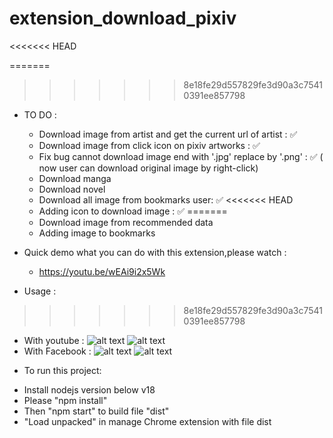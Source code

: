 # extension_download_pixiv

<<<<<<< HEAD


=======
>>>>>>> 8e18fe29d557829fe3d90a3c75410391ee857798
- TO DO :
  - Download image from artist and get the current url of artist : ✅
  - Download image from click icon on pixiv artworks : ✅
  - Fix bug cannot download image end with '.jpg' replace by '.png' : ✅ ( now user can download original image by right-click)
  - Download manga
  - Download novel
  - Download all image from bookmarks user: ✅
<<<<<<< HEAD
  - Adding icon to download image : ✅
=======
  - Download image from recommended data
  - Adding image to bookmarks
  

- Quick demo what you can do with this extension,please watch :
    - https://youtu.be/wEAi9i2x5Wk
- Usage :
>>>>>>> 8e18fe29d557829fe3d90a3c75410391ee857798


- With youtube :
  ![alt text](https://github.com/ShiaHp/extension_download_pixiv/blob/main/img/1.png)
  ![alt text](https://github.com/ShiaHp/extension_download_pixiv/blob/main/img/2.png)
- With Facebook :
  ![alt text](https://github.com/ShiaHp/extension_download_pixiv/blob/main/img/4.png)
  ![alt text](https://github.com/ShiaHp/extension_download_pixiv/blob/main/img/5.png)

* To run this project:

- Install nodejs version below v18
- Please "npm install"
- Then "npm start" to build file "dist"
- "Load unpacked" in manage Chrome extension with file dist
